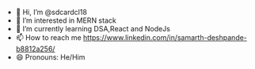 - 👋 Hi, I’m @sdcardcl18
- 👀 I’m interested in MERN stack
- 🌱 I’m currently learning DSA,React and NodeJs
- 📫 How to reach me https://www.linkedin.com/in/samarth-deshpande-b8812a256/
- 😄 Pronouns: He/Him
  

<!---
sdcardcl18/sdcardcl18 is a ✨ special ✨ repository because its `README.md` (this file) appears on your GitHub profile.
You can click the Preview link to take a look at your changes.
--->
